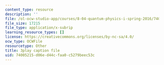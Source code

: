 ```yaml
---
content_type: resource
description: ''
file: /ol-ocw-studio-app/courses/8-04-quantum-physics-i-spring-2016/74005215d06ed44cfaa0c5279beec53c_EdRkQmmq7vk.srt
file_size: 17215
file_type: application/x-subrip
learning_resource_types: []
license: https://creativecommons.org/licenses/by-nc-sa/4.0/
ocw_type: OCWFile
resourcetype: Other
title: 3play caption file
uid: 74005215-d06e-d44c-faa0-c5279beec53c
---
```

